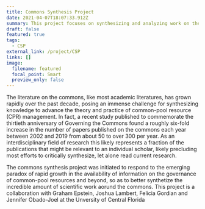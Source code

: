 ```yaml
---
title: Commons Synthesis Project
date: 2021-04-07T18:07:33.912Z
summary: This project focuses on synthesizing and analyzing work on the commons (both in academic and non-academic journals)
draft: false
featured: true
tags:
  - CSP
external_link: /project/CSP
links: []
image:
  filename: featured
  focal_point: Smart
  preview_only: false
---
```

The literature on the commons, like most academic literatures, has grown rapidly over the past decade, posing an immense challenge for synthesizing knowledge to advance the theory and practice of common-pool resource (CPR) management.  In fact, a recent study published to commemorate the thirtieth anniversary of Governing the Commons found a roughly six-fold increase in the number of papers published on the commons each year between 2002 and 2019 from about 50 to over 300 per year.  As an interdisciplinary field of research this likely represents a fraction of the publications that might be relevant to an individual scholar, likely precluding most efforts to critically synthesize, let alone read current research.  

The commons synthesis project was initiated  to respond to the emerging paradox of rapid growth in the availability of information on the governance of common-pool resources and beyond, so as to better synthetize the incredible amount of scientific work aorund the commons. This project is a collaboration with Graham Epstein, Joshua Lambert, Felicia Gordian and Jennifer Obado-Joel at the Unversity of Central Florida
